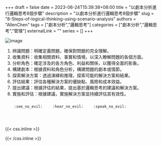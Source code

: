 +++ 
draft = false
date = 2023-06-24T15:39:38+08:00
title = "以劇本分析進行邏輯思考8個步驟"
description = "以劇本分析進行邏輯思考8個步驟"
slug = "8-Steps-of-logical-thinking-using-scenario-analysis"
authors = "AllenChen"
tags = ["劇本分析","邏輯思考"]
categories = ["劇本分析","邏輯思考","管理"]
externalLink = ""
series = []
+++

![image](/images/post/A-rabbit-with-big-blue-eyes-as-a-actor-logical-thinking-and-using-scenario-analysis-with-Van-Gogh-style.jpeg)

1. 辨識問題：明確定義問題，確保對問題的完全理解。
2. 收集資料：收集相關資料、事實和情境，以深入瞭解問題的各個方面。
3. 分析角色：確定涉及的各方角色、利益和關係，以獲得全面的影象。
4. 構建劇本：根據資料和角色分析，構建問題的劇本或情節。
5. 探索解決方案：透過演繹和推理，探索可能的解決方案和結果。
6. 評估結果：評估各種解決方案的優缺點、風險和成本效益。
7. 提出建議：根據評估的結果，提出基於邏輯思考的建議和解決方案。
8. 實施和評估：根據建議，實施解決方案並持續評估其有效性。

<p><span class="nowrap"><span class="emojify">🙈</span> <code>:see_no_evil:</code></span>  <span class="nowrap"><span class="emojify">🙉</span> <code>:hear_no_evil:</code></span>  <span class="nowrap"><span class="emojify">🙊</span> <code>:speak_no_evil:</code></span></p>
<br>
    

{{< css.inline >}}
<style>
.emojify {
	font-family: Apple Color Emoji, Segoe UI Emoji, NotoColorEmoji, Segoe UI Symbol, Android Emoji, EmojiSymbols;
	font-size: 2rem;
	vertical-align: middle;
}
@media screen and (max-width:650px) {
  .nowrap {
    display: block;
    margin: 25px 0;
  }
}
</style>
{{< /css.inline >}}
